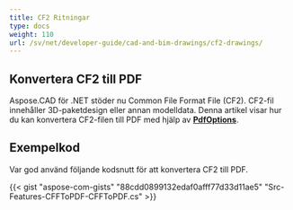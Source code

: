 ```yaml
---
title: CF2 Ritningar
type: docs
weight: 110
url: /sv/net/developer-guide/cad-and-bim-drawings/cf2-drawings/
---
```


## **Konvertera CF2 till PDF**

Aspose.CAD för .NET stöder nu Common File Format File (CF2). CF2-fil innehåller 3D-paketdesign eller annan modelldata. Denna artikel visar hur du kan konvertera CF2-filen till PDF med hjälp av [**PdfOptions**](https://reference.aspose.com/cad/net/aspose.cad.imageoptions/pdfoptions).

## Exempelkod

Var god använd följande kodsnutt för att konvertera CF2 till PDF.

{{< gist "aspose-com-gists" "88cdd0899132edaf0afff77d33d11ae5" "Src-Features-CFFToPDF-CFFToPDF.cs" >}}
